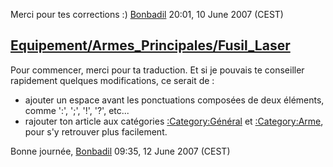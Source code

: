 Merci pour tes corrections :) [Bonbadil](User:Bonbadil "wikilink")
20:01, 10 June 2007 (CEST)

## [Equipement/Armes_Principales/Fusil_Laser](Equipement/Armes_Principales/Fusil_Laser "wikilink")

Pour commencer, merci pour ta traduction. Et si je pouvais te conseiller
rapidement quelques modifications, ce serait de :

- ajouter un espace avant les ponctuations composées de deux éléments,
  comme ':', ';', '!', '?', etc...
- rajouter ton article aux catégories
  [:Category:Général](:Category:Général "wikilink") et
  [:Category:Arme](:Category:Arme "wikilink"), pour s'y retrouver plus
  facilement.

Bonne journée, [Bonbadil](User:Bonbadil "wikilink") 09:35, 12 June 2007
(CEST)